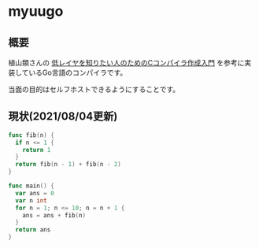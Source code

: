 # myuugo

## 概要
植山類さんの [低レイヤを知りたい人のためのCコンパイラ作成入門](https://www.sigbus.info/compilerbook) を参考に実装しているGo言語のコンパイラです。

当面の目的はセルフホストできるようにすることです。

## 現状(2021/08/04更新)
```go
func fib(n) {
  if n <= 1 {
    return 1
  }
  return fib(n - 1) + fib(n - 2)
}

func main() {
  var ans = 0
  var n int
  for n = 1; n <= 10; n = n + 1 {
    ans = ans + fib(n)
  }
  return ans
}
```